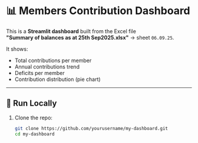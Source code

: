 # 📊 Members Contribution Dashboard

This is a **Streamlit dashboard** built from the Excel file  
**"Summary of balances as at 25th Sep2025.xlsx"** → sheet `06.09.25`.

It shows:
- Total contributions per member
- Annual contributions trend
- Deficits per member
- Contribution distribution (pie chart)

---

## 🚀 Run Locally

1. Clone the repo:
   ```bash
   git clone https://github.com/yourusername/my-dashboard.git
   cd my-dashboard
